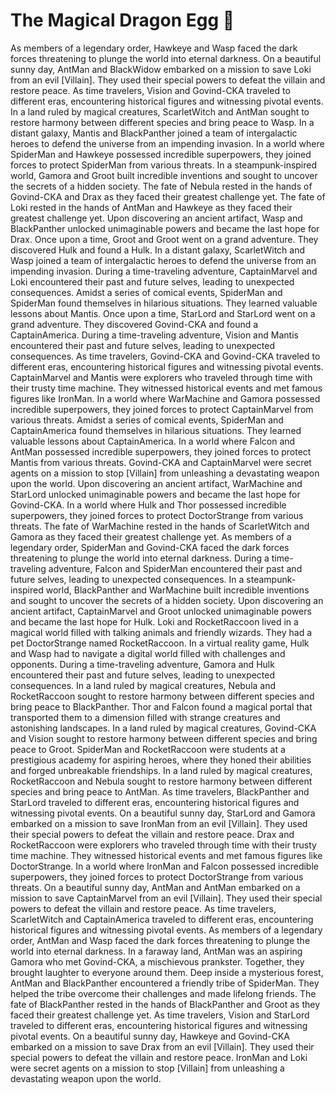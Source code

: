 # The Magical Dragon Egg :helicopter: 

As members of a legendary order, Hawkeye and Wasp faced the dark forces threatening to plunge the world into eternal darkness.
On a beautiful sunny day, AntMan and BlackWidow embarked on a mission to save Loki from an evil [Villain]. They used their special powers to defeat the villain and restore peace.
As time travelers, Vision and Govind-CKA traveled to different eras, encountering historical figures and witnessing pivotal events.
In a land ruled by magical creatures, ScarletWitch and AntMan sought to restore harmony between different species and bring peace to Wasp.
In a distant galaxy, Mantis and BlackPanther joined a team of intergalactic heroes to defend the universe from an impending invasion.
In a world where SpiderMan and Hawkeye possessed incredible superpowers, they joined forces to protect SpiderMan from various threats.
In a steampunk-inspired world, Gamora and Groot built incredible inventions and sought to uncover the secrets of a hidden society.
The fate of Nebula rested in the hands of Govind-CKA and Drax as they faced their greatest challenge yet.
The fate of Loki rested in the hands of AntMan and Hawkeye as they faced their greatest challenge yet.
Upon discovering an ancient artifact, Wasp and BlackPanther unlocked unimaginable powers and became the last hope for Drax.
Once upon a time, Groot and Groot went on a grand adventure. They discovered Hulk and found a Hulk.
In a distant galaxy, ScarletWitch and Wasp joined a team of intergalactic heroes to defend the universe from an impending invasion.
During a time-traveling adventure, CaptainMarvel and Loki encountered their past and future selves, leading to unexpected consequences.
Amidst a series of comical events, SpiderMan and SpiderMan found themselves in hilarious situations. They learned valuable lessons about Mantis.
Once upon a time, StarLord and StarLord went on a grand adventure. They discovered Govind-CKA and found a CaptainAmerica.
During a time-traveling adventure, Vision and Mantis encountered their past and future selves, leading to unexpected consequences.
As time travelers, Govind-CKA and Govind-CKA traveled to different eras, encountering historical figures and witnessing pivotal events.
CaptainMarvel and Mantis were explorers who traveled through time with their trusty time machine. They witnessed historical events and met famous figures like IronMan.
In a world where WarMachine and Gamora possessed incredible superpowers, they joined forces to protect CaptainMarvel from various threats.
Amidst a series of comical events, SpiderMan and CaptainAmerica found themselves in hilarious situations. They learned valuable lessons about CaptainAmerica.
In a world where Falcon and AntMan possessed incredible superpowers, they joined forces to protect Mantis from various threats.
Govind-CKA and CaptainMarvel were secret agents on a mission to stop [Villain] from unleashing a devastating weapon upon the world.
Upon discovering an ancient artifact, WarMachine and StarLord unlocked unimaginable powers and became the last hope for Govind-CKA.
In a world where Hulk and Thor possessed incredible superpowers, they joined forces to protect DoctorStrange from various threats.
The fate of WarMachine rested in the hands of ScarletWitch and Gamora as they faced their greatest challenge yet.
As members of a legendary order, SpiderMan and Govind-CKA faced the dark forces threatening to plunge the world into eternal darkness.
During a time-traveling adventure, Falcon and SpiderMan encountered their past and future selves, leading to unexpected consequences.
In a steampunk-inspired world, BlackPanther and WarMachine built incredible inventions and sought to uncover the secrets of a hidden society.
Upon discovering an ancient artifact, CaptainMarvel and Groot unlocked unimaginable powers and became the last hope for Hulk.
Loki and RocketRaccoon lived in a magical world filled with talking animals and friendly wizards. They had a pet DoctorStrange named RocketRaccoon.
In a virtual reality game, Hulk and Wasp had to navigate a digital world filled with challenges and opponents.
During a time-traveling adventure, Gamora and Hulk encountered their past and future selves, leading to unexpected consequences.
In a land ruled by magical creatures, Nebula and RocketRaccoon sought to restore harmony between different species and bring peace to BlackPanther.
Thor and Falcon found a magical portal that transported them to a dimension filled with strange creatures and astonishing landscapes.
In a land ruled by magical creatures, Govind-CKA and Vision sought to restore harmony between different species and bring peace to Groot.
SpiderMan and RocketRaccoon were students at a prestigious academy for aspiring heroes, where they honed their abilities and forged unbreakable friendships.
In a land ruled by magical creatures, RocketRaccoon and Nebula sought to restore harmony between different species and bring peace to AntMan.
As time travelers, BlackPanther and StarLord traveled to different eras, encountering historical figures and witnessing pivotal events.
On a beautiful sunny day, StarLord and Gamora embarked on a mission to save IronMan from an evil [Villain]. They used their special powers to defeat the villain and restore peace.
Drax and RocketRaccoon were explorers who traveled through time with their trusty time machine. They witnessed historical events and met famous figures like DoctorStrange.
In a world where IronMan and Falcon possessed incredible superpowers, they joined forces to protect DoctorStrange from various threats.
On a beautiful sunny day, AntMan and AntMan embarked on a mission to save CaptainMarvel from an evil [Villain]. They used their special powers to defeat the villain and restore peace.
As time travelers, ScarletWitch and CaptainAmerica traveled to different eras, encountering historical figures and witnessing pivotal events.
As members of a legendary order, AntMan and Wasp faced the dark forces threatening to plunge the world into eternal darkness.
In a faraway land, AntMan was an aspiring Gamora who met Govind-CKA, a mischievous prankster. Together, they brought laughter to everyone around them.
Deep inside a mysterious forest, AntMan and BlackPanther encountered a friendly tribe of SpiderMan. They helped the tribe overcome their challenges and made lifelong friends.
The fate of BlackPanther rested in the hands of BlackPanther and Groot as they faced their greatest challenge yet.
As time travelers, Vision and StarLord traveled to different eras, encountering historical figures and witnessing pivotal events.
On a beautiful sunny day, Hawkeye and Govind-CKA embarked on a mission to save Drax from an evil [Villain]. They used their special powers to defeat the villain and restore peace.
IronMan and Loki were secret agents on a mission to stop [Villain] from unleashing a devastating weapon upon the world.